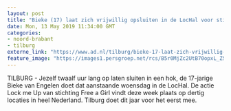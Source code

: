```yaml
---
layout: post
title: "Bieke (17) laat zich vrijwillig opsluiten in de LocHal voor stichting Free a Girl"
date: Mon, 13 May 2019 11:34:00 GMT
categories: 
- noord-brabant 
- tilburg 
externe_link: "https://www.ad.nl/tilburg/bieke-17-laat-zich-vrijwillig-opsluiten-in-de-lochal-voor-stichting-free-a-girl~af8b8688/"
feature_image: "https://images1.persgroep.net/rcs/B5r0MjZc2UtB70opxL_ZSzRBM30/diocontent/147834663/_fitwidth/400/?appId=21791a8992982cd8da851550a453bd7f&quality=0.7"
---
```


TILBURG - Jezelf twaalf uur lang op laten sluiten in een hok, de 17-jarige Bieke van Engelen doet dat aanstaande woensdag in de LocHal. De actie Lock me Up van stichting Free a Girl vindt deze week plaats op dertig locaties in heel Nederland. Tilburg doet dit jaar voor het eerst mee.
